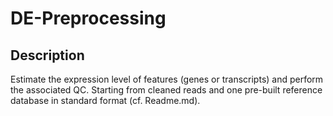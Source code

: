 # DE-Preprocessing

## Description

Estimate the expression level of features (genes or transcripts) and perform the associated QC. Starting from cleaned reads and one pre-built reference database in standard format (cf. Readme.md).
